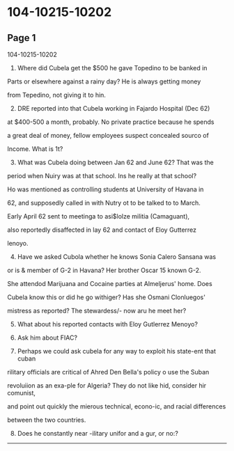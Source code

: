 # 104-10215-10202

## Page 1

104-10215-10202

1. Where did Cubela get the $500 he gave Topedino to be banked in

Parts or elsewhere against a rainy day? He is always getting money

from Tepedino, not giving it to hin.

2. DRE reported into that Cubela working in Fajardo Hospital (Dec 62)

at $400-500 a month, probably. No private practice because he spends

a great deal of money, fellow employees suspect concealed sourco of

Income. What is 1t?

3. What was Cubela doing between Jan 62 and June 62? That was the

period when Nuiry was at that school. Ins he really at that school?

Ho was mentioned as controlling students at University of Havana in

62, and supposedly called in with Nutry ot to be talked to to March.

Early April 62 sent to meetinga to asi$lolze militia (Camaguant),

also reportedly disaffected in lay 62 and contact of Eloy Gutterrez

lenoyo.

4. Have we asked Cubola whether he knows Sonia Calero Sansana was

or is & member of G-2 in Havana? Her brother Oscar 15 known G-2.

She attendod Marijuana and Cocaine parties at Almeljerus' home. Does

Cubela know this or did he go withiger? Has she Osmani Clonluegos'

mistress as reported? The stewardess/- now aru he meet her?

5. What about his reported contacts with Eloy Gutlerrez Menoyo?

6. Ask him about FIAC?

7. Perhaps we could ask cubela for any way to exploit his state-ent that cuban

rilitary officials are critical of Ahred Den Bella's policy o use the Suban

revoluiion as an exa-ple for Algeria? They do not like hid, consider hir comunist,

and point out quickly the mierous technical, econo-ic, and racial differences

between the two countries.

8. Does he constantly near -ilitary unifor and a gur, or no:?

---

